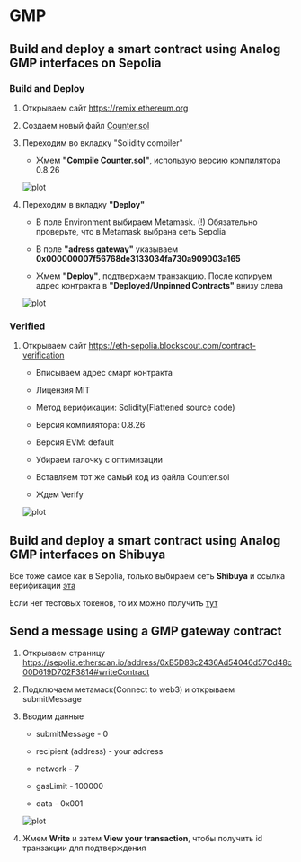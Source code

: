 # GMP

## Build and deploy a smart contract using Analog GMP interfaces on Sepolia 

### Build and Deploy

1. Открываем сайт https://remix.ethereum.org

2. Создаем новый файл [Counter.sol](https://github.com/madest92/analog-testnet/blob/main/gmp/Counter.sol)

3. Переходим во вкладку "Solidity compiler"

    * Жмем **"Compile Counter.sol"**, использую версию компилятора 0.8.26

    ![plot](img/remixCreate.png)

4. Переходим в вкладку **"Deploy"**

    * В поле Environment выбираем Metamask. (!) Обязательно проверьте, что в Metamask выбрана сеть Sepolia

    * В поле **"adress gateway"** указываем **0x000000007f56768de3133034fa730a909003a165**

    * Жмем **"Deploy"**, подтвержаем транзакцию. После копируем адрес контракта в **"Deployed/Unpinned Contracts"** внизу слева

    ![plot](img/remixDeploy.png)

### Verified

1. Открываем сайт https://eth-sepolia.blockscout.com/contract-verification

    * Вписываем адрес смарт контракта

    * Лицензия MIT

    * Метод верификации: Solidity(Flattened source code)

    * Версия компилятора: 0.8.26

    * Версия EVM: default

    * Убираем галочку с оптимизации

    * Вставляем тот же самый код из файла Counter.sol

    * Ждем Verify

    ![plot](./img/blockscout.png)

## Build and deploy a smart contract using Analog GMP interfaces on Shibuya

Все тоже самое как в Sepolia, только выбираем сеть **Shibuya** и ссылка верификации [эта](https://shibuya.blockscout.com/contract-verification)

Если нет тестовых токенов, то их можно получить [тут](https://portal.astar.network/shibuya-testnet/assets)


## Send a message using a GMP gateway contract

1. Открываем страницу https://sepolia.etherscan.io/address/0xB5D83c2436Ad54046d57Cd48c00D619D702F3814#writeContract

2. Подключаем метамаск(Connect to web3) и открываем submitMessage

3. Вводим данные

    * submitMessage - 0

    * recipient (address) - your address

    * network - 7

    * gasLimit - 100000

    * data - 0x001
    
    ![plot](./img/sendMessage.png)

4. Жмем **Write** и затем **View your transaction**, чтобы получить id транзакции для подтверждения
